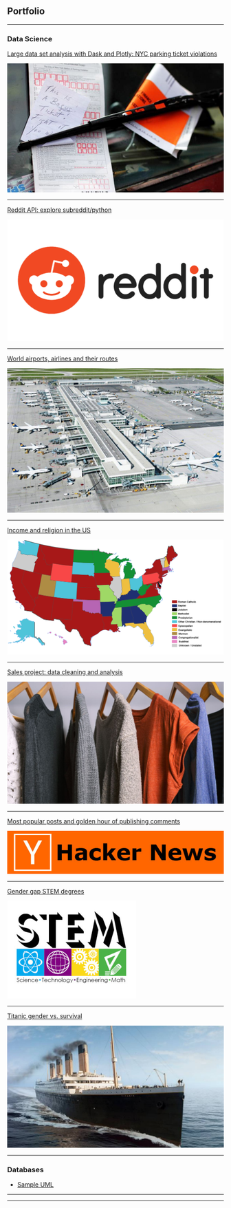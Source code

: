 ## Portfolio

---

### Data Science

[Large data set analysis with Dask and Plotly: NYC parking ticket violations](/nycParkingTickets.md)

<img src="images/new-york-city-parking-ticket.jpg"/>

---
[Reddit API: explore subreddit/python](/reddit-api.md)

<img src="images/reddit.png"/>

---
[World airports, airlines and their routes](/airport.md)

<img src="images/airport.jpg"/>

---
[Income and religion in the US](/pew.md)

<img src="images/religionUs.png"/>

---
[Sales project: data cleaning and analysis](/dressSales.md)

<img src="images/dressSales.jpg"/>

---
[Most popular posts and golden hour of publishing comments](/hackerNews.md)

<img src="images/hackerNews.jpg"/>

---
[Gender gap STEM degrees](/stemDegree.md)

<img src="images/stemDegree.jpg"/>

---

[Titanic gender vs. survival](/titanic.md)

<img src="images/titanic.jpg"/>

---
### Databases

- [Sample UML](http://example.com/)

---




---
